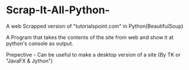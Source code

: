 # Scrap-It-All-Python-
A web Scrapped version of "tutorialspoint.com" in Python(BeautifulSoup)


<p>A Program that takes the contents of the site from web and show it at python's console as output.</p>
Prepective - Can be useful to make a desktop version of a site (By TK or "JavaFX & Jython")
